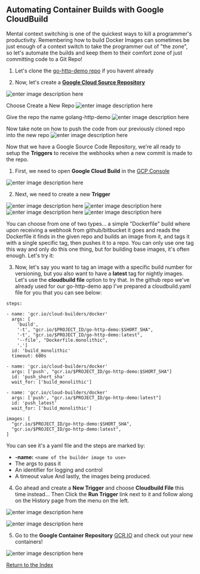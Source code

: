 ## Automating Container Builds with Google CloudBuild

Mental context switching is one of the quickest ways to kill a programmer's productivity. Remembering how to build Docker Images can sometimes be just enough of a context switch to take the programmer out of "the zone", so let's automate the builds and keep them to their comfort zone of just committing code to a Git Repo!

 1. Let's clone the [go-http-demo repo](https://github.com/janderton/golang-http-demo.git) if you havent already
 
 2. Now, let's create a [**Google Cloud Source Repository**](https://source.cloud.google.com/)

![enter image description here](https://github.com/Burwood/containers101/raw/master/containers_lab/images/GCSR_Add_Repo.png)

Choose Create a New Repo
![enter image description here](https://github.com/Burwood/containers101/raw/master/containers_lab/images/GCSR_Create_New_Repo.png)

Give the repo the name golang-http-demo
![enter image description here](https://github.com/Burwood/containers101/raw/master/containers_lab/images/GCSR_New_Repo_Name.png)

Now take note on how to push the code from our previously cloned repo into the new repo
![enter image description here](https://github.com/Burwood/containers101/raw/master/containers_lab/images/GCSR_Push_Local_Code.png)

Now that we have a Google Source Code Repository, we're all ready to setup the **Triggers** to receive the webhooks when a new commit is made to the repo.

 1. First, we need to open **Google Cloud Build** in the [GCP Console](https://console.cloud.google.com/cloud-build/builds)

![enter image description here](https://github.com/Burwood/containers101/raw/master/containers_lab/images/GCP_CloudBuild.png)

 2. Next, we need to create a new **Trigger**

![enter image description here](https://github.com/Burwood/containers101/raw/master/containers_lab/images/GCP_CloudBuild_Create_Trigger.png)
![enter image description here](https://github.com/Burwood/containers101/raw/master/containers_lab/images/GCP_CloudBuild_Create_Trigger_GCSR.png)
![enter image description here](https://github.com/Burwood/containers101/raw/master/containers_lab/images/GCP_CloudBuild_Create_Trigger_GCSR_Docker_Options.png)
![enter image description here](https://github.com/Burwood/containers101/raw/master/containers_lab/images/GCP_CloudBuild_Finished_Trigger.png)

You can choose from one of two types... a simple "Dockerfile" build where upon receiving a webhook from github/bitbucket it goes and reads the Dockerfile it finds in the given repo and builds an image from it, and tags it with a single specific tag, then pushes it to a repo. You can only use one tag this way and only do this one thing, but for building base images, it's often enough. Let's try it:


 3. Now, let's say you want to tag an image with a specific build number for versioning, but you also want to have a **latest** tag for nightly images. Let's use the **cloudbuild file** option to try that. In the github repo we've already used for our go-http-demo app I've prepared a cloudbuild.yaml file for you that you can see below:

```
steps:

- name: 'gcr.io/cloud-builders/docker'
  args: [
    'build',
    '-t', "gcr.io/$PROJECT_ID/go-http-demo:$SHORT_SHA",
    '-t', "gcr.io/$PROJECT_ID/go-http-demo:latest",
    '--file', "Dockerfile.monolithic",
    '.']
  id: 'build_monolithic'
  timeout: 600s

- name: 'gcr.io/cloud-builders/docker'
  args: ['push', "gcr.io/$PROJECT_ID/go-http-demo:$SHORT_SHA"]
  id: 'push_short_sha'
  wait_for: ['build_monolithic']

- name: 'gcr.io/cloud-builders/docker'
  args: ['push', "gcr.io/$PROJECT_ID/go-http-demo:latest"]
  id: 'push_latest'
  wait_for: ['build_monolithic']

images: [
  "gcr.io/$PROJECT_ID/go-http-demo:$SHORT_SHA",
  "gcr.io/$PROJECT_ID/go-http-demo:latest",
]
```

You can see it's a yaml file and the steps are marked by:
 * **-name:** ```<name of the builder image to use>```
 * The args to pass it
 * An identifier for logging and control
 * A timeout value
And lastly, the images being produced.

 4. Go ahead and create a **New Trigger** and choose **Cloudbuild File** this time instead... Then Click the **Run Trigger** link next to it and follow along on the History page from the menu on the left.

![enter image description here](https://github.com/Burwood/containers101/raw/master/containers_lab/images/GCP_CloudBuild_Finished_Trigger.png)

![enter image description here](https://github.com/Burwood/containers101/raw/master/containers_lab/images/GCP_CloudBuild_History.png)

 5. Go to the **Google Container Repository** [GCR.IO](https://console.cloud.google.com/gcr/images/) and check out your new containers!

![enter image description here](https://github.com/Burwood/containers101/raw/master/containers_lab/images/GCP_CloudBuild_Result.png)

[Return to the Index](https://github.com/Burwood/containers101/blob/master/containers_lab/README.md)

